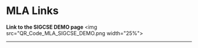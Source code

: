 # MLA Links

<b>Link to the SIGCSE DEMO page</b>
<img src="QR_Code_MLA_SIGCSE_DEMO.png width="25%"> 
<hr>
